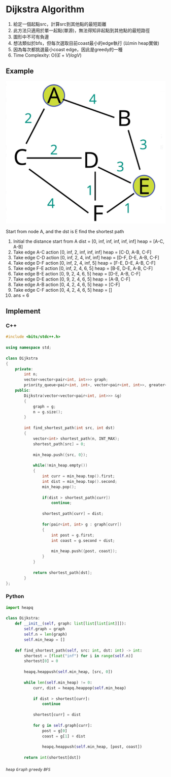 # Dijkstra Algorithm
1. 給定一個起點src，計算src到其他點的最短距離
2. 此方法只適用於單一起點(單源)，無法得知非起點到其他點的最短路徑
3. 圖形中不可有負邊
4. 想法類似於bfs，但每次選取目前coast最小的edge執行 (以min heap實做)
5. 因為每次都挑選最小coast edge，因此是greedy的一種
6. Time Complexity: O($(E + V)logV$)

## Example
![graph](graph.png)

Start from node A, and the dst is E find the shortest path

1. Initial the distance start from A
   dist = [0, inf, inf, inf, inf, inf]
   heap = [A-C, A-B]
2. Take edge A-C action
   [0, inf, 2, inf, inf, inf]
   heap = [C-D, A-B, C-F]
3. Take edge C-D action
   [0, inf, 2, 4, inf, inf]
   heap = [D-F, D-E, A-B, C-F]
4. Take edge D-F action
   [0, inf, 2, 4, inf, 5]
   heap = [F-E, D-E, A-B, C-F]
5. Take edge F-E action
   [0, inf, 2, 4, 6, 5]
   heap = [B-E, D-E, A-B, C-F]
6. Take edge B-E action
   [0, 9, 2, 4, 6, 5]
   heap = [D-E, A-B, C-F]
7. Take edge D-E action
   [0, 9, 2, 4, 6, 5]
   heap = [A-B, C-F]
8. Take edge A-B action
   [0, 4, 2, 4, 6, 5]
   heap = [C-F]
9. Take edge C-F action
   [0, 4, 2, 4, 6, 5]
   heap = []
10. ans = 6

## Implement
### C++
```cpp
#include <bits/stdc++.h>

using namespace std;

class Dijkstra
{
	private:
		int n;
		vector<vector<pair<int, int>>> graph;
		priority_queue<pair<int, int>, vector<pair<int, int>>, greater<pair<int, int>>> min_heap;
	public:
		Dijkstra(vector<vector<pair<int, int>>> &g)
		{
			graph = g;
			n = g.size();
		}

		int find_shortest_path(int src, int dst)
		{
			vector<int> shortest_path(n, INT_MAX);
			shortest_path[src] = 0;

			min_heap.push({src, 0});
			
			while(!min_heap.empty())
			{
				int curr = min_heap.top().first;
				int dist = min_heap.top().second;
				min_heap.pop();

				if(dist > shortest_path[curr])
					continue;

				shortest_path[curr] = dist;

				for(pair<int, int> g : graph[curr])
				{
					int post = g.first;
					int coast = g.second + dist;

					min_heap.push({post, coast});
				}
			}

			return shortest_path[dst];
		}
};
```

### Python
```python
import heapq

class Dijkstra:
    def __init__(self, graph: list[list[list[int]]]):
        self.graph = graph
        self.n = len(graph)
        self.min_heap = []

    def find_shortest_path(self, src: int, dst: int) -> int:
        shortest = [float("inf") for i in range(self.n)]
        shortest[0] = 0

        heapq.heappush(self.min_heap, [src, 0])

        while len(self.min_heap) != 0:
            curr, dist = heapq.heappop(self.min_heap)

            if dist > shortest[curr]:
                continue

            shortest[curr] = dist

            for g in self.graph[curr]:
                post = g[0]
                coast = g[1] + dist

                heapq.heappush(self.min_heap, [post, coast])

        return int(shortest[dst])
```

###### `heap` `Graph` `greedy` `BFS`
